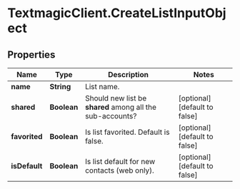 # TextmagicClient.CreateListInputObject

## Properties
Name | Type | Description | Notes
------------ | ------------- | ------------- | -------------
**name** | **String** | List name. | 
**shared** | **Boolean** | Should new list be **shared** among all the sub-accounts? | [optional] [default to false]
**favorited** | **Boolean** | Is list favorited. Default is false. | [optional] [default to false]
**isDefault** | **Boolean** | Is list default for new contacts (web only). | [optional] [default to false]


